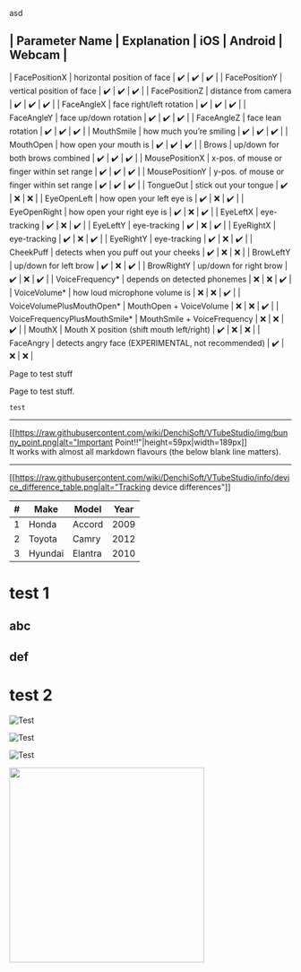 asd

| Parameter Name | Explanation | iOS | Android | Webcam |
---------------------------------------------------------
| FacePositionX | horizontal position of face | ✔️ | ✔️ | ✔️ |
| FacePositionY | vertical position of face | ✔️ | ✔️ | ✔️ |
| FacePositionZ | distance from camera | ✔️ | ✔️ | ✔️ |
| FaceAngleX | face right/left rotation | ✔️ | ✔️ | ✔️ |
| FaceAngleY | face up/down rotation | ✔️ | ✔️ | ✔️ |
| FaceAngleZ | face lean rotation | ✔️ | ✔️ | ✔️ |
| MouthSmile | how much you’re smiling | ✔️ | ✔️ | ✔️ |
| MouthOpen | how open your mouth is | ✔️ | ✔️ | ✔️ |
| Brows | up/down for both brows combined | ✔️ | ✔️ | ✔️ |
| MousePositionX | x-pos. of mouse or finger within set range | ✔️ | ✔️ | ✔️ |
| MousePositionY | y-pos. of mouse or finger within set range | ✔️ | ✔️ | ✔️ |
| TongueOut | stick out your tongue | ✔️ | ❌ | ❌ |
| EyeOpenLeft | how open your left eye is | ✔️ | ❌ | ✔️ |
| EyeOpenRight | how open your right eye is | ✔️ | ❌ | ✔️ |
| EyeLeftX | eye-tracking | ✔️ | ❌ | ✔️ |
| EyeLeftY | eye-tracking | ✔️ | ❌ | ✔️ |
| EyeRightX | eye-tracking | ✔️ | ❌ | ✔️ |
| EyeRightY | eye-tracking | ✔️ | ❌ | ✔️ |
| CheekPuff | detects when you puff out your cheeks | ✔️ | ❌ | ❌ |
| BrowLeftY | up/down for left brow | ✔️ | ❌ | ✔️ |
| BrowRightY | up/down for right brow | ✔️ | ❌ | ✔️ |
| VoiceFrequency* | depends on detected phonemes | ❌ | ❌ | ✔️ |
| VoiceVolume* | how loud microphone volume is | ❌ | ❌ | ✔️ |
| VoiceVolumePlusMouthOpen* | MouthOpen + VoiceVolume | ❌ | ❌ | ✔️ |
| VoiceFrequencyPlusMouthSmile* | MouthSmile + VoiceFrequency | ❌ | ❌ | ✔️ |
| MouthX | Mouth X position (shift mouth left/right) | ✔️ | ❌ | ❌ |
| FaceAngry | detects angry face (EXPERIMENTAL, not recommended) | ✔️ | ❌ | ❌  |
















Page to test stuff

Page to test stuff.

```
test
```


---
[[https://raw.githubusercontent.com/wiki/DenchiSoft/VTubeStudio/img/bunny_point.png|alt="Important Point!!"|height=59px|width=189px]]<br/>
It works with almost all markdown flavours (the below blank line matters).

---

[[https://raw.githubusercontent.com/wiki/DenchiSoft/VTubeStudio/info/device_difference_table.png|alt="Tracking device differences"]]

<table class="pure-table">
    <thead>
        <tr>
            <th>#</th>
            <th>Make</th>
            <th>Model</th>
            <th>Year</th>
        </tr>
    </thead>
    <tbody>
        <tr>
            <td>1</td>
            <td>Honda</td>
            <td>Accord</td>
            <td>2009</td>
        </tr>
        <tr>
            <td>2</td>
            <td>Toyota</td>
            <td>Camry</td>
            <td>2012</td>
        </tr>
        <tr>
            <td>3</td>
            <td>Hyundai</td>
            <td>Elantra</td>
            <td>2010</td>
        </tr>
    </tbody>
</table>

# test 1

## abc

## def

# test 2

 ![Test](https://raw.githubusercontent.com/wiki/DenchiSoft/VTubeStudio/img/voice_lipsync.jpg)

 ![Test](https://raw.githubusercontent.com/wiki/DenchiSoft/VTubeStudio/img/vts_basic_setup_detail_small.png)


 ![Test](https://raw.githubusercontent.com/wiki/DenchiSoft/VTubeStudio/img/test.png)

<img src="https://raw.githubusercontent.com/wiki/DenchiSoft/VTubeStudio/img/test.png" align="left" height="348" width="348" >